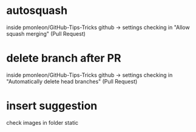 # autosquash
inside pmonleon/GitHub-Tips-Tricks
github -> settings 
checking in "Allow squash merging"  (Pull Request)

# delete branch after PR
inside pmonleon/GitHub-Tips-Tricks
github -> settings 
checking in "Automatically delete head branches"  (Pull Request)

# insert suggestion
check images in folder static